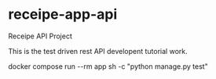 # receipe-app-api
Receipe API Project

This is the test driven rest API developent tutorial work.

docker compose run --rm app sh -c "python manage.py test"
